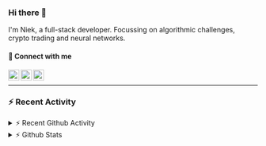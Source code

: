 ### Hi there 👋
I'm Niek, a full-stack developer. Focussing on algorithmic challenges, crypto trading and neural networks.

#### 📩 Connect with me

[<img align="left" alt="codeSTACKr | Twitter" width="22px" src="https://cdn.jsdelivr.net/npm/simple-icons@v3/icons/twitter.svg" />][twitter]
[<img align="left" alt="codeSTACKr | LinkedIn" width="22px" src="https://cdn.jsdelivr.net/npm/simple-icons@v3/icons/linkedin.svg" />][linkedin]
[<img align="left" alt="codeSTACKr | Instagram" width="22px" src="https://cdn.jsdelivr.net/npm/simple-icons@v3/icons/instagram.svg" />][instagram]

<br/>

---
### :zap: Recent Activity


<details>
    <summary>⚡ Recent Github Activity</summary>

<!--START_SECTION:activity-->
1. ❗️ Opened issue [#366](https://github.com/DigitalExcellence/dex-frontend/issues/366) in [DigitalExcellence/dex-frontend](https://github.com/DigitalExcellence/dex-frontend)
2. ❗️ Closed issue [#313](https://github.com/DigitalExcellence/dex-frontend/issues/313) in [DigitalExcellence/dex-frontend](https://github.com/DigitalExcellence/dex-frontend)
3. ❗️ Opened issue [#364](https://github.com/DigitalExcellence/dex-frontend/issues/364) in [DigitalExcellence/dex-frontend](https://github.com/DigitalExcellence/dex-frontend)
4. 💪 Opened PR [#363](https://github.com/DigitalExcellence/dex-frontend/pull/363) in [DigitalExcellence/dex-frontend](https://github.com/DigitalExcellence/dex-frontend)
5. 🗣 Commented on [#335](https://github.com/DigitalExcellence/dex-frontend/issues/335) in [DigitalExcellence/dex-frontend](https://github.com/DigitalExcellence/dex-frontend)
<!--END_SECTION:activity-->
</details>
<details>
  <summary>⚡ Github Stats</summary>

  <img align="left" alt="codeSTACKr's Github Stats" src="https://github-readme-stats.codestackr.vercel.app/api?username=niekvandam&show_icons=true&hide_border=true" />

</details>


[twitter]: https://twitter.com/overclockedc
[instagram]: https://instagram.com/niekvandamn  
[linkedin]: https://www.linkedin.com/in/niek-van-dam-514711131/
